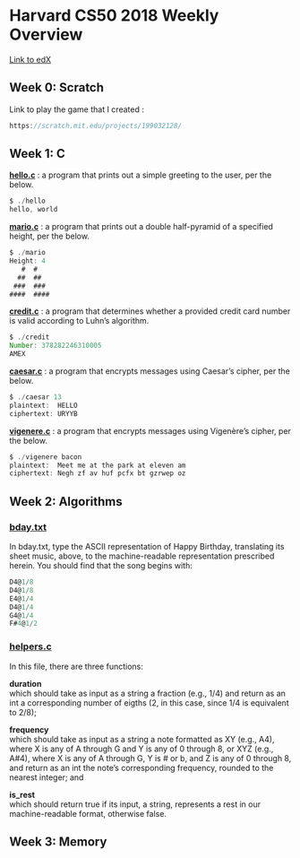 # Harvard CS50 2018 Weekly Overview 

[Link to edX](https://courses.edx.org/courses/course-v1:HarvardX+CS50+X/course/)

## Week 0: Scratch
Link to play the game that I created : 
```javascript
https://scratch.mit.edu/projects/199032128/
```

## Week 1: C
[**hello.c**](https://github.com/jpacsai/HarvardX_CS50x/blob/master/Week%201/hello.c) : a program that prints out a simple greeting to the user, per the below.
```javascript
$ ./hello
hello, world
```

[**mario.c**](https://github.com/jpacsai/HarvardX_CS50x/blob/master/Week%201/mario.c) : a program that prints out a double half-pyramid of a specified height, per the below.
```javascript
$ ./mario
Height: 4
   #  #
  ##  ##
 ###  ###
####  ####
```
[**credit.c**](https://github.com/jpacsai/HarvardX_CS50x/blob/master/Week%201/credit.c) : a program that determines whether a provided credit card number is valid according to Luhn’s algorithm.
```javascript
$ ./credit
Number: 378282246310005
AMEX
```

[**caesar.c**](https://github.com/jpacsai/HarvardX_CS50x/blob/master/Week%201/caesar.c) : a program that encrypts messages using Caesar’s cipher, per the below.
```javascript
$ ./caesar 13
plaintext:  HELLO
ciphertext: URYYB
```
[**vigenere.c**](https://github.com/jpacsai/HarvardX_CS50x/blob/master/Week%201/vigenere.c) : a program that encrypts messages using Vigenère’s cipher, per the below.
```javascript
$ ./vigenere bacon
plaintext:  Meet me at the park at eleven am
ciphertext: Negh zf av huf pcfx bt gzrwep oz
```

## Week 2: Algorithms  

### [**bday.txt**](https://github.com/jpacsai/HarvardX_CS50x/blob/master/Week%203/bday.txt)  
In bday.txt, type the ASCII representation of Happy Birthday, translating its sheet music, above, to the machine-readable representation prescribed herein. You should find that the song begins with:

```javascript
D4@1/8
D4@1/8
E4@1/4
D4@1/4
G4@1/4
F#4@1/2
```
### [**helpers.c**](https://github.com/jpacsai/HarvardX_CS50x/blob/master/Week%203/helpers.c)  
In this file, there are three functions:

**duration**  
which should take as input as a string a fraction (e.g., 1/4) and return as an int a corresponding number of eigths (2, in this case, since 1/4 is equivalent to 2/8);

**frequency**  
which should take as input as a string a note formatted as
XY (e.g., A4), where X is any of A through G and Y is any of 0 through 8, or
XYZ (e.g., A#4), where X is any of A through G, Y is # or b, and Z is any of 0 through 8,
and return as an int the note’s corresponding frequency, rounded to the nearest integer; and

**is_rest**  
which should return true if its input, a string, represents a rest in our machine-readable format, otherwise false.


## Week 3: Memory
